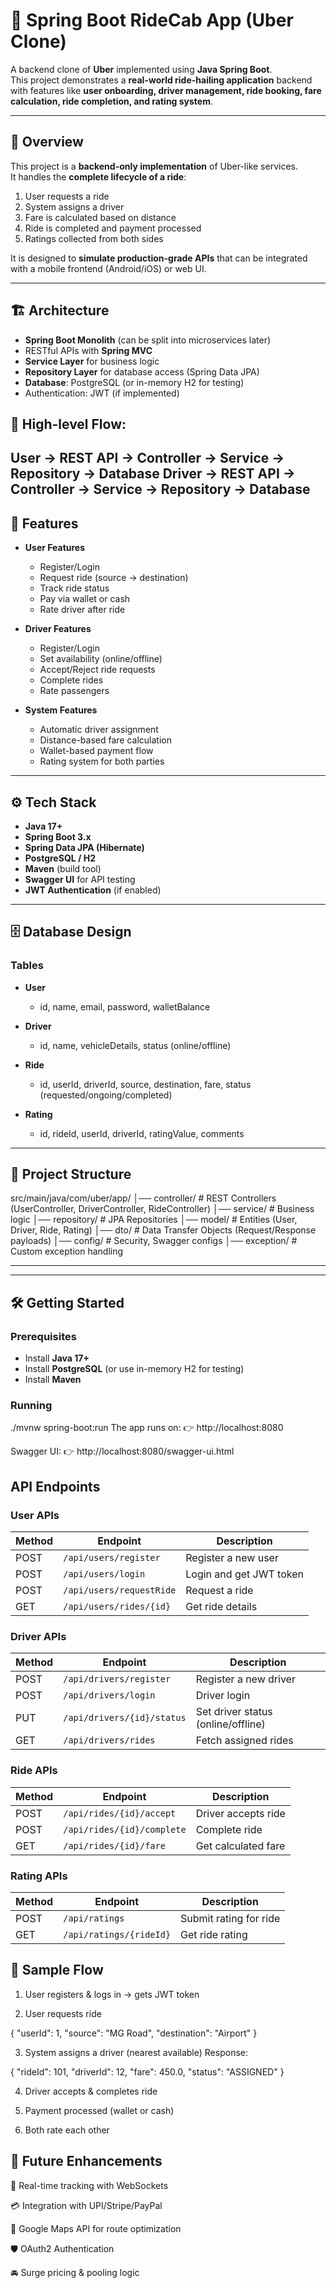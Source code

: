 # 🚖 Spring Boot RideCab App (Uber Clone) 

A backend clone of **Uber** implemented using **Java Spring Boot**.  
This project demonstrates a **real-world ride-hailing application** backend with features like **user onboarding, driver management, ride booking, fare calculation, ride completion, and rating system**.  

---

## 📝 Overview  

This project is a **backend-only implementation** of Uber-like services.  
It handles the **complete lifecycle of a ride**:  

1. User requests a ride  
2. System assigns a driver  
3. Fare is calculated based on distance  
4. Ride is completed and payment processed  
5. Ratings collected from both sides  

It is designed to **simulate production-grade APIs** that can be integrated with a mobile frontend (Android/iOS) or web UI.  

---

## 🏗️ Architecture  

- **Spring Boot Monolith** (can be split into microservices later)  
- RESTful APIs with **Spring MVC**  
- **Service Layer** for business logic  
- **Repository Layer** for database access (Spring Data JPA)  
- **Database**: PostgreSQL (or in-memory H2 for testing)  
- Authentication: JWT (if implemented)  

## 📌 **High-level Flow**:  
User → REST API → Controller → Service → Repository → Database
Driver → REST API → Controller → Service → Repository → Database
---

## 🚀 Features  

- **User Features**
  - Register/Login  
  - Request ride (source → destination)  
  - Track ride status  
  - Pay via wallet or cash  
  - Rate driver after ride  

- **Driver Features**
  - Register/Login  
  - Set availability (online/offline)  
  - Accept/Reject ride requests  
  - Complete rides  
  - Rate passengers  

- **System Features**
  - Automatic driver assignment  
  - Distance-based fare calculation  
  - Wallet-based payment flow  
  - Rating system for both parties  

---

## ⚙️ Tech Stack  

- **Java 17+**  
- **Spring Boot 3.x**  
- **Spring Data JPA (Hibernate)**  
- **PostgreSQL / H2**  
- **Maven** (build tool)  
- **Swagger UI** for API testing  
- **JWT Authentication** (if enabled)  

---

## 🗄️ Database Design  

### Tables  

- **User**  
  - id, name, email, password, walletBalance  

- **Driver**  
  - id, name, vehicleDetails, status (online/offline)  

- **Ride**  
  - id, userId, driverId, source, destination, fare, status (requested/ongoing/completed)  

- **Rating**  
  - id, rideId, userId, driverId, ratingValue, comments  


---

## 📂 Project Structure  

src/main/java/com/uber/app/
│── controller/ # REST Controllers (UserController, DriverController, RideController)
│── service/ # Business logic
│── repository/ # JPA Repositories
│── model/ # Entities (User, Driver, Ride, Rating)
│── dto/ # Data Transfer Objects (Request/Response payloads)
│── config/ # Security, Swagger configs
│── exception/ # Custom exception handling


---


---

## 🛠️ Getting Started  

### Prerequisites  
- Install **Java 17+**  
- Install **PostgreSQL** (or use in-memory H2 for testing)  
- Install **Maven**  

### Running
./mvnw spring-boot:run
The app runs on:
👉 http://localhost:8080

Swagger UI:
👉 http://localhost:8080/swagger-ui.html

## API Endpoints

### User APIs
| Method | Endpoint                 | Description             |
| ------ | ------------------------ | ----------------------- |
| POST   | `/api/users/register`    | Register a new user     |
| POST   | `/api/users/login`       | Login and get JWT token |
| POST   | `/api/users/requestRide` | Request a ride          |
| GET    | `/api/users/rides/{id}`  | Get ride details        |

### Driver APIs
| Method | Endpoint                   | Description                        |
| ------ | -------------------------- | ---------------------------------- |
| POST   | `/api/drivers/register`    | Register a new driver              |
| POST   | `/api/drivers/login`       | Driver login                       |
| PUT    | `/api/drivers/{id}/status` | Set driver status (online/offline) |
| GET    | `/api/drivers/rides`       | Fetch assigned rides               |

### Ride APIs
| Method | Endpoint                   | Description         |
| ------ | -------------------------- | ------------------- |
| POST   | `/api/rides/{id}/accept`   | Driver accepts ride |
| POST   | `/api/rides/{id}/complete` | Complete ride       |
| GET    | `/api/rides/{id}/fare`     | Get calculated fare |

### Rating APIs
| Method | Endpoint                | Description            |
| ------ | ----------------------- | ---------------------- |
| POST   | `/api/ratings`          | Submit rating for ride |
| GET    | `/api/ratings/{rideId}` | Get ride rating        |


## 🔄 Sample Flow

1. User registers & logs in
→ gets JWT token

2. User requests ride

{
  "userId": 1,
  "source": "MG Road",
  "destination": "Airport"
}


3. System assigns a driver (nearest available)
Response:

{
  "rideId": 101,
  "driverId": 12,
  "fare": 450.0,
  "status": "ASSIGNED"
}


4. Driver accepts & completes ride

5. Payment processed (wallet or cash)

6. Both rate each other

## 🔮 Future Enhancements

🚦 Real-time tracking with WebSockets

💳 Integration with UPI/Stripe/PayPal

📍 Google Maps API for route optimization

🛡️ OAuth2 Authentication

🚘 Surge pricing & pooling logic

  




